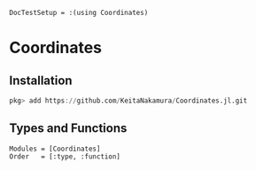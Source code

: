```@meta
DocTestSetup = :(using Coordinates)
```

# Coordinates

## Installation

```julia
pkg> add https://github.com/KeitaNakamura/Coordinates.jl.git
```

## Types and Functions

```@autodocs
Modules = [Coordinates]
Order   = [:type, :function]
```
